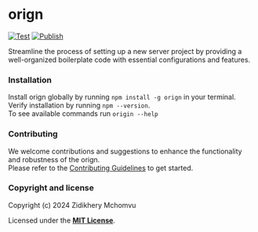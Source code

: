 # orign

<div>

[![Test](https://github.com/zhid0399123/orign/actions/workflows/continue-integration.yml/badge.svg)](https://github.com/zhid0399123/orign/actions/workflows/continue-integration.yml)
[![Publish](https://github.com/zhid0399123/orign/actions/workflows/continue-deployment.yml/badge.svg)](https://github.com/zhid0399123/orign/actions/workflows/continue-deployment.yml) </br>

Streamline the process of setting up a new server project by providing a well-organized boilerplate code with essential configurations and features.

</div>


### Installation

Install orign globally by running `npm install -g orign` in your terminal. Verify installation by running `npm --version`. </br>
To see available commands run `origin --help`



### Contributing

We welcome contributions and suggestions to enhance the functionality and robustness of the orign. </br>
Please refer to the [Contributing Guidelines](https://github.com/zhid0399123/orign/blob/main/CONTRIBUTING.md) to get started.

### Copyright and license

Copyright (c) 2024 Zidikhery Mchomvu

Licensed under the **[MIT License](https://github.com/zhid0399123/orign/blob/main/LICENSE)**.
